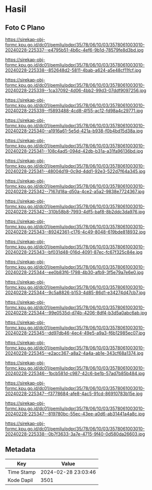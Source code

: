 # Hasil

## Foto C Plano

https://sirekap-obj-formc.kpu.go.id/dc01/pemilu/pdpr/35/78/06/10/03/3578061003010-20240228-225337--e4795b51-4b6c-4ef6-9b1d-78579fe8d3bd.jpg

https://sirekap-obj-formc.kpu.go.id/dc01/pemilu/pdpr/35/78/06/10/03/3578061003010-20240228-225338--852648d2-5811-4bab-a624-a5e48cf11fcf.jpg

https://sirekap-obj-formc.kpu.go.id/dc01/pemilu/pdpr/35/78/06/10/03/3578061003010-20240228-225339--1ca37092-4d06-4bb2-99d3-07ddf9097256.jpg

https://sirekap-obj-formc.kpu.go.id/dc01/pemilu/pdpr/35/78/06/10/03/3578061003010-20240228-225339--f5893488-4cd8-4f55-ac12-fd98a4c29771.jpg

https://sirekap-obj-formc.kpu.go.id/dc01/pemilu/pdpr/35/78/06/10/03/3578061003010-20240228-225340--a1916a61-5e5d-421a-b938-f0b4bd15d38a.jpg

https://sirekap-obj-formc.kpu.go.id/dc01/pemilu/pdpr/35/78/06/10/03/3578061003010-20240228-225341--108c4ad5-094d-42db-b31a-a31fa96136bd.jpg

https://sirekap-obj-formc.kpu.go.id/dc01/pemilu/pdpr/35/78/06/10/03/3578061003010-20240228-225341--48004d19-0c9d-4dd1-92e3-522d7f64a345.jpg

https://sirekap-obj-formc.kpu.go.id/dc01/pemilu/pdpr/35/78/06/10/03/3578061003010-20240228-225342--7167d18a-d50a-4ce2-a5a2-9838e7724367.jpg

https://sirekap-obj-formc.kpu.go.id/dc01/pemilu/pdpr/35/78/06/10/03/3578061003010-20240228-225342--310b58b8-7993-4df5-baf8-8b2ddc3da976.jpg

https://sirekap-obj-formc.kpu.go.id/dc01/pemilu/pdpr/35/78/06/10/03/3578061003010-20240228-225343--89242361-c176-4c49-8048-619bde818932.jpg

https://sirekap-obj-formc.kpu.go.id/dc01/pemilu/pdpr/35/78/06/10/03/3578061003010-20240228-225343--bf031d48-016d-4091-87ec-fc67f325c84e.jpg

https://sirekap-obj-formc.kpu.go.id/dc01/pemilu/pdpr/35/78/06/10/03/3578061003010-20240228-225344--ee0b83f6-1798-4b30-afb9-3f5e79a7e6e0.jpg

https://sirekap-obj-formc.kpu.go.id/dc01/pemilu/pdpr/35/78/06/10/03/3578061003010-20240228-225344--9c5a8826-b153-4d85-86d1-e34274d47cb7.jpg

https://sirekap-obj-formc.kpu.go.id/dc01/pemilu/pdpr/35/78/06/10/03/3578061003010-20240228-225344--99e0535d-d74b-4206-8df4-b3d5a0abc6ab.jpg

https://sirekap-obj-formc.kpu.go.id/dc01/pemilu/pdpr/35/78/06/10/03/3578061003010-20240228-225345--dd97db46-4ec4-49e5-a9a3-f6b12985ec07.jpg

https://sirekap-obj-formc.kpu.go.id/dc01/pemilu/pdpr/35/78/06/10/03/3578061003010-20240228-225345--e2acc367-a8a2-4a4a-ab1e-343cf68a1374.jpg

https://sirekap-obj-formc.kpu.go.id/dc01/pemilu/pdpr/35/78/06/10/03/3578061003010-20240228-225346--1bcb581d-c987-42c6-be1b-57ad7b85b484.jpg

https://sirekap-obj-formc.kpu.go.id/dc01/pemilu/pdpr/35/78/06/10/03/3578061003010-20240228-225347--f3778684-afe8-4ac5-91cd-86910783b15e.jpg

https://sirekap-obj-formc.kpu.go.id/dc01/pemilu/pdpr/35/78/06/10/03/3578061003010-20240228-225347--819780bc-55ec-43ee-a0d6-ab31441a4a8c.jpg

https://sirekap-obj-formc.kpu.go.id/dc01/pemilu/pdpr/35/78/06/10/03/3578061003010-20240228-225338--0b7f3633-3a7e-4715-9f40-0d580da26603.jpg


## Metadata

| Key        | Value               |
| ---------- | ------------------- |
| Time Stamp | 2024-02-28 23:03:46 |
| Kode Dapil | 3501                |



